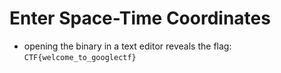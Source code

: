 # Enter Space-Time Coordinates
- opening the binary in a text editor reveals the flag:
    ```CTF{welcome_to_googlectf}```